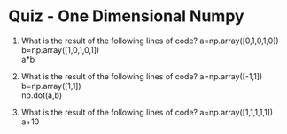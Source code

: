 # Quiz - One Dimensional Numpy

1. What is the result of the following lines of code?
a=np.array([0,1,0,1,0])  
b=np.array([1,0,1,0,1])  
a*b  

2. What is the result of the following lines of code?
a=np.array([-1,1])  
b=np.array([1,1])  
np.dot(a,b)   

3. What is the result of the following lines of code?
a=np.array([1,1,1,1,1])  
a+10   
